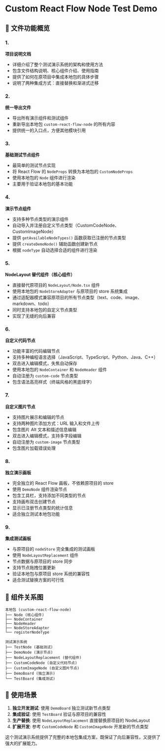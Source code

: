 # Custom React Flow Node Test Demo
## 📁 文件功能概览

### 1. <mcfile name="README.md" path="/Users/jackson/Codes/flow-flat/flow-flat-app/src/components/Node/custom-react-flow-node-test-demo/README.md"></mcfile>
**项目说明文档**
- 详细介绍了整个测试演示系统的架构和使用方法
- 包含文件结构说明、核心组件介绍、使用指南
- 提供了如何在原项目中集成本地包的具体步骤
- 说明了两种集成方式：直接替换和渐进式迁移

### 2. <mcfile name="index.ts" path="/Users/jackson/Codes/flow-flat/flow-flat-app/src/components/Node/custom-react-flow-node-test-demo/index.ts"></mcfile>
**统一导出文件**
- 导出所有演示组件和测试组件
- 重新导出本地包 `custom-react-flow-node` 的所有内容
- 提供统一的入口点，方便其他模块引用

### 3. <mcfile name="TestNode.tsx" path="/Users/jackson/Codes/flow-flat/flow-flat-app/src/components/Node/custom-react-flow-node-test-demo/TestNode.tsx"></mcfile>
**基础测试节点组件**
- 最简单的测试节点实现
- 将 React Flow 的 `NodeProps` 转换为本地包的 `CustomNodeProps`
- 使用本地包的 `Node` 组件进行渲染
- 主要用于验证本地包的基本功能

### 4. <mcfile name="DemoNode.tsx" path="/Users/jackson/Codes/flow-flat/flow-flat-app/src/components/Node/custom-react-flow-node-test-demo/DemoNode.tsx"></mcfile>
**演示节点组件**
- 支持多种节点类型的演示组件
- 自动导入并注册自定义节点类型（CustomCodeNode、CustomImageNode）
- 提供 `getAvailableNodeTypes()` 函数获取已注册的节点类型
- 提供 `createDemoNode()` 辅助函数创建新节点
- 根据 `nodeType` 自动选择合适的组件进行渲染

### 5. <mcfile name="NodeLayoutReplacement.tsx" path="/Users/jackson/Codes/flow-flat/flow-flat-app/src/components/Node/custom-react-flow-node-test-demo/NodeLayoutReplacement.tsx"></mcfile>
**NodeLayout 替代组件（核心组件）**
- 直接替代原项目的 `NodeLayout/Node.tsx` 组件
- 使用本地包的 `NodeStoreAdapter` 与原项目的 store 系统集成
- 通过适配器模式兼容原项目的所有节点类型（text、code、image、markdown、todo）
- 同时支持本地包的自定义节点类型
- 实现了无缝的向后兼容

### 6. <mcfile name="CustomCodeNode.tsx" path="/Users/jackson/Codes/flow-flat/flow-flat-app/src/components/Node/custom-react-flow-node-test-demo/CustomCodeNode.tsx"></mcfile>
**自定义代码节点**
- 功能丰富的代码编辑节点
- 支持多种编程语言选择（JavaScript、TypeScript、Python、Java、C++）
- 双击进入编辑模式，失焦自动保存
- 使用本地包的 `NodeContainer` 和 `NodeHeader` 组件
- 自动注册为 `custom-code` 节点类型
- 包含语法高亮样式（终端风格的黑底绿字）

### 7. <mcfile name="CustomImageNode.tsx" path="/Users/jackson/Codes/flow-flat/flow-flat-app/src/components/Node/custom-react-flow-node-test-demo/CustomImageNode.tsx"></mcfile>
**自定义图片节点**
- 支持图片展示和编辑的节点
- 支持两种图片添加方式：URL 输入和文件上传
- 包含图片 Alt 文本和描述信息编辑
- 双击进入编辑模式，支持多字段编辑
- 自动注册为 `custom-image` 节点类型
- 包含图片加载错误处理

### 8. <mcfile name="DemoBoard.tsx" path="/Users/jackson/Codes/flow-flat/flow-flat-app/src/components/Node/custom-react-flow-node-test-demo/DemoBoard.tsx"></mcfile>
**独立演示画板**
- 完全独立的 React Flow 画板，不依赖原项目的 store
- 使用 `DemoNode` 组件渲染节点
- 包含工具栏，支持添加不同类型的节点
- 支持画布双击创建节点
- 显示已注册节点类型的统计信息
- 适合独立测试本地包功能

### 9. <mcfile name="TestBoard.tsx" path="/Users/jackson/Codes/flow-flat/flow-flat-app/src/components/Node/custom-react-flow-node-test-demo/TestBoard.tsx"></mcfile>
**集成测试画板**
- 与原项目的 `nodeStore` 完全集成的测试画板
- 使用 `NodeLayoutReplacement` 组件
- 节点数据与原项目的 store 同步
- 支持节点拖拽位置更新
- 验证本地包与原项目 store 系统的兼容性
- 适合测试替换方案的可行性

## 🔄 组件关系图

```
本地包 (custom-react-flow-node)
├── Node (核心组件)
├── NodeContainer
├── NodeHeader
├── NodeStoreAdapter
└── registerNodeType

测试演示系统
├── TestNode (基础测试)
├── DemoNode (演示节点)
├── NodeLayoutReplacement (替代组件)
├── CustomCodeNode (自定义代码节点)
├── CustomImageNode (自定义图片节点)
├── DemoBoard (独立演示)
└── TestBoard (集成测试)
```

## 🎯 使用场景

1. **独立开发测试**: 使用 `DemoBoard` 独立测试新节点类型
2. **集成验证**: 使用 `TestBoard` 验证与原项目的兼容性
3. **生产替换**: 使用 `NodeLayoutReplacement` 直接替换原项目的 NodeLayout
4. **扩展开发**: 参考 `CustomCodeNode` 和 `CustomImageNode` 开发新的节点类型

这个测试演示系统提供了完整的本地包集成方案，既保证了向后兼容性，又提供了强大的扩展能力。

